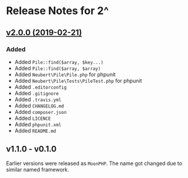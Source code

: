 # Release Notes for 2^

## [v2.0.0 (2019-02-21)](https://github.com/laravel/framework/compare/v5.7.25...v5.7.26)

### Added
- Added `Pile::find($array, $key...)`
- Added `Pile::find($array, $array)`
- Added `Neubert\Pile\Pile.php` for phpunit
- Added `Neubert\Pile\Tests\PileTest.php` for phpunit
- Added `.editorconfig`
- Added `.gitignore`
- Added `.travis.yml`
- Added `CHANGELOG.md`
- Added `composer.json`
- Added `LICENCE`
- Added `phpunit.xml`
- Added `README.md`

## v1.1.0 - v0.1.0

Earlier versions were released as `MoonPHP`. The name got changed due to similar named framework.